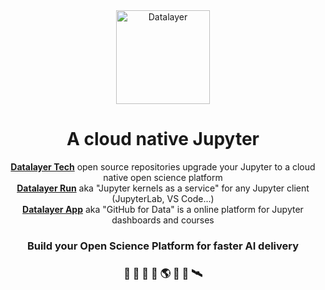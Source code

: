 <div align="center">
  <a href="https://datalayer.io">
    <img
      alt="Datalayer"
      src="https://assets.datalayer.design/datalayer-25.svg"
      width="150"
    />
  </a>
</div>

<h1 align="center">
  A cloud native Jupyter
</h1>

<div align="center">
  <b><a href="https://datalayer.tech" target="_blank">Datalayer Tech</a></b> open source repositories upgrade your Jupyter to a cloud native open science platform
  <br/>
  <b><a href="https://datalayer.run" target="_blank">Datalayer Run</a></b> aka "Jupyter kernels as a service" for any Jupyter client (JupyterLab, VS Code...)
  <br/>
  <b><a href="https://datalayer.app" target="_blank">Datalayer App</a></b> aka "GitHub for Data" is a online platform for Jupyter dashboards and courses
</h2>

<h3 align="center">
  Build your Open Science Platform for faster AI delivery
</h3>

<h3 align="center">
  🧬 🧪 🔬 📐 🌎 🔭 📡 🛰️
</h3>
